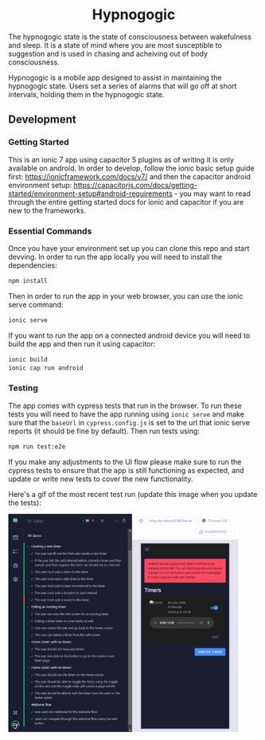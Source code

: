 <h1 style="text-align:center">Hypnogogic</h1>
The hypnogogic state is the state of consciousness between wakefulness and sleep. It is a state of mind where you are most susceptible to suggestion and is used in chasing and acheiving out of body consciousness.

Hypnogogic is a mobile app designed to assist in maintaining the hypnogogic state. Users set a series of alarms that will go off at short intervals, holding them in the hypnogogic state.

## Development
### Getting Started
This is an ionic 7 app using capacitor 5 plugins as of writing it is only available on android. In order to develop, follow the ionic basic setup guide first: https://ionicframework.com/docs/v7/ and then the capacitor android environment setup: https://capacitorjs.com/docs/getting-started/environment-setup#android-requirements - you may want to read through the entire getting started docs for ionic and capacitor if you are new to the frameworks.

### Essential Commands
Once you have your environment set up you can clone this repo and start devving. In order to run the app locally you will need to install the dependencies:

```bash
npm install
```

Then in order to run the app in your web browser, you can use the ionic serve command:

```bash
ionic serve
```

If you want to run the app on a connected android device you will need to build the app and then run it using capacitor:

```bash
ionic build
ionic cap run android
```

### Testing
The app comes with cypress tests that run in the browser. To run these tests you will need to have the app running using `ionic serve` and make sure that the `baseUrl` in `cypress.config.js` is set to the url that ionic serve reports (it should be fine by default). Then run tests using:

```bash
npm run test:e2e
```

If you make any adjustments to the UI flow please make sure to run the cypress tests to ensure that the app is still functioning as expected, and update or write new tests to cover the new functionality.

Here's a gif of the most recent test run (update this image when you update the tests):

![Cypress Test Run](readme_files/cypress_last_run.gif)

